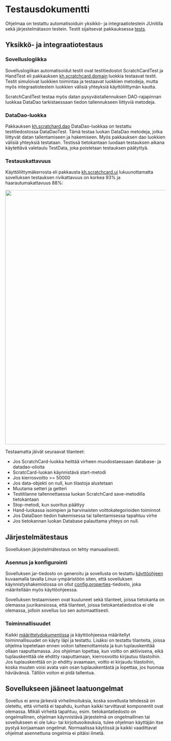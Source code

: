 # Testausdokumentti

Ohjelmaa on testattu automatisoiduin yksikkö- ja integraatiotestein JUnitilla sekä järjestelmätason testein. Testit sijaitsevat pakkauksessa [tests](https://github.com/hartzka/ot-harjoitustyo/tree/master/ScratchCard/src/test/java/tests).

## Yksikkö- ja integraatiotestaus

### Sovelluslogiikka

Sovelluslogiikan automatisoidut testit ovat testitiedostot ScratchCardTest ja HandTest eli pakkauksen [kh.scratchcard.domain](https://github.com/hartzka/ot-harjoitustyo/blob/master/ScratchCard/src/main/java/kh/scratchcard/domain) luokkia testaavat testit. Testit simuloivat luokkien toimintaa ja testaavat luokkien metodeja, mutta myös integraatiotestein luokkien välisiä yhteyksiä käyttöliittymän kautta.

ScratchCardTest testaa myös datan pysyväistallennuksen DAO-rajapinnan luokkaa DataDao tarkistaessaan tiedon tallennukseen liittyviä metodeja.

### DataDao-luokka

Pakkauksen [kh.scratchard.dao](https://github.com/hartzka/ot-harjoitustyo/blob/master/ScratchCard/src/main/java/kh/scratchcard/dao) DataDao-luokkaa on testattu testitiedostossa DataDaoTest. Tämä testaa luokan DataDao metodeja, jotka liittyvät datan tallentamiseen ja hakemiseen. Myös pakkauksen dao luokkien välisiä yhteyksiä testataan. Testissä tietokantaan luodaan testauksen aikana käytettävä valetaulu TestData, joka poistetaan testauksen päätyttyä.

### Testauskattavuus

Käyttöliittymäkerrosta eli pakkausta [kh.scratchcard.ui](https://github.com/hartzka/ot-harjoitustyo/blob/master/ScratchCard/src/main/java/kh/scratchcard/ui) lukuunottamatta sovelluksen testauksen rivikattavuus on korkea 93% ja haarautumakattavuus 88%:

<img src="https://github.com/hartzka/ot-harjoitustyo/blob/master/dokumentaatio/kuvat/testaus.png" width="800">

Testaamatta jäivät seuraavat tilanteet:

- Jos ScratchCard-luokka heittää virheen muodostaessaan database- ja datadao-olioita
- ScratcCard-luokan käynnistävä start-metodi
- Jos kierrosvoitto >= 50000
- Jos data-objekti on null, kun tilastoja alustetaan
- Muutama setteri ja getteri
- Testitilanne tallennettaessa luokan ScratchCard save-metodilla tietokantaan
- Stop-metodi, kun suoritus päättyy
- Hand-luokassa isoimpien ja harvinaisten voittokategorioiden toiminnot
- Jos DataDaon tiedon hakemisessa tai tallentamisessa tapahtuu virhe
- Jos tietokannan luokan Database palauttama yhteys on null.


## Järjestelmätestaus

Sovelluksen järjestelmätestaus on tehty manuaalisesti.

### Asennus ja konfigurointi

Sovelluksen jar-tiedosto on generoitu ja sovellusta on testattu [käyttöohjeen](https://github.com/hartzka/ot-harjoitustyo/blob/master/dokumentaatio/kayttoohje.md) kuvaamalla tavalla Linux-ympäristöön siten, että sovelluksen käynnistyshakemistossa on ollut [config.properties](https://github.com/hartzka/ot-harjoitustyo/blob/master/ScratchCard/config.properties)-tiedosto, joka määritellään myös käyttöohjeessa.

Sovelluksen testaamiseen ovat kuuluneet sekä tilanteet, joissa tietokanta on olemassa juurikansiossa, että tilanteet, joissa tietokantatiedostoa ei ole olemassa, jolloin sovellus luo sen automaattisesti.

### Toiminnallisuudet

Kaikki [määrittelydokumentissa](https://github.com/hartzka/ot-harjoitustyo/blob/master/dokumentaatio/vaatimusmaarittely.md) ja käyttöohjeessa määritellyt toiminnallisuudet on käyty läpi ja testattu. Lisäksi on testattu tilanteita, joissa ohjelma lopetetaan ennen voiton talteenottamista ja kun tuplauskenttää ollaan raaputtamassa. Jos ohjelman lopettaa, kun voitto on aktiivisena, eikä tuplauskenttää ole ehditty raaputtamaan, kierrosvoitto kirjautuu tilastoihin. Jos tuplauskenttää on jo ehditty avaamaan, voitto ei kirjaudu tilastoihin, koska muuten voisi avata vain osan tuplauskentästä ja lopettaa, jos huomaa häviävänsä. Tällöin voiton ei pidä tallentua.

## Sovellukseen jääneet laatuongelmat

Sovellus ei anna järkeviä virheilmoituksia, koska sovellusta tehdessä on oletettu, että virheitä ei tapahdu, kunhan kaikki tarvittavat komponentit ovat olemassa. Mikäli virheitä tapahtuu, esim. tietokantatiedosto on ongelmallinen, ohjelman käynnistävä järjestelmä on ongelmallinen tai sovellukseen ei ole luku- tai kirjoitusoikeuksia, tulee ohjelman käyttäjän itse pystyä korjaamaan ongelmat. Normaalissa käytössä ja kaikki vaadittavat ohjelmat asennettuna ongelmia ei pitäisi ilmetä.

